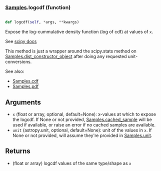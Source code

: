 ### [Samples](Samples.md).logcdf (function)


```py

def logcdf(self, *args, **kwargs)

```



Expose the log-cummulative density function (log of cdf) at values of `x`.

See [scipy docs](https://docs.scipy.org/doc/scipy/reference/generated/scipy.stats.rv_continuous.logcdf.html)

This method is just a wrapper around the scipy.stats method on
[Samples.dist_constructor_object](Samples.dist_constructor_object.md) after doing any requested unit-conversions.

See also:

* [Samples.cdf](Samples.cdf.md)
* [Samples.pdf](Samples.pdf.md)

Arguments
----------
* `x` (float or array, optional, default=None): x-values at which to
    expose the logcdf.  If None or not provided, [Samples.cached_sample](Samples.cached_sample.md)
    will be used if available, or raise an error if no cached samples
    are available.
* `unit` (astropy.unit, optional, default=None): unit of the values
    in `x`.  If None or not provided, will assume they're provided in
    [Samples.unit](Samples.unit.md).

Returns
---------
* (float or array) logcdf values of the same type/shape as `x`


